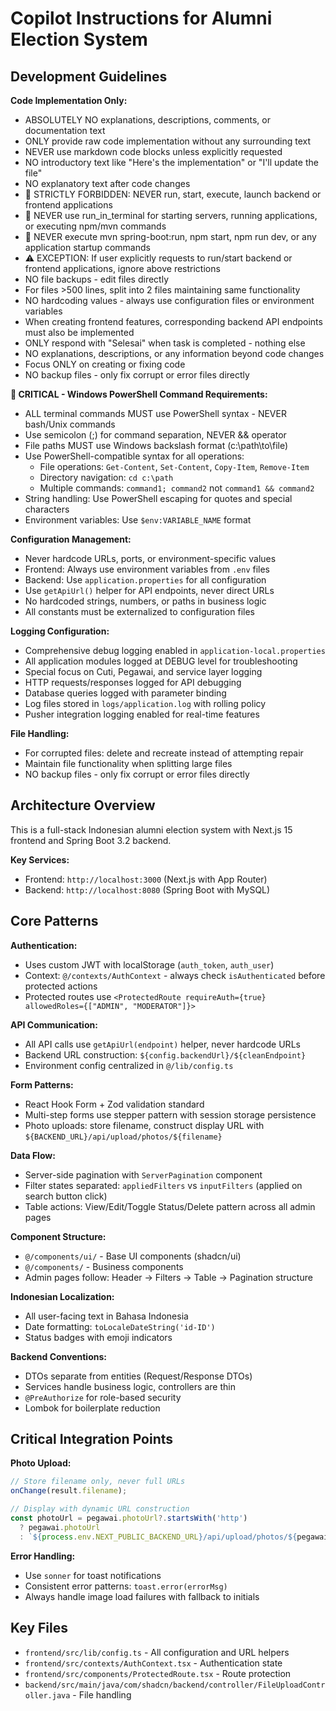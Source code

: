 # Copilot Instructions for Alumni Election System

## Development Guidelines

**Code Implementation Only:**
- ABSOLUTELY NO explanations, descriptions, comments, or documentation text
- ONLY provide raw code implementation without any surrounding text
- NEVER use markdown code blocks unless explicitly requested
- NO introductory text like "Here's the implementation" or "I'll update the file"
- NO explanatory text after code changes
- 🚫 STRICTLY FORBIDDEN: NEVER run, start, execute, launch backend or frontend applications
- 🚫 NEVER use run_in_terminal for starting servers, running applications, or executing npm/mvn commands
- 🚫 NEVER execute mvn spring-boot:run, npm start, npm run dev, or any application startup commands
- ⚠️ EXCEPTION: If user explicitly requests to run/start backend or frontend applications, ignore above restrictions
- NO file backups - edit files directly
- For files >500 lines, split into 2 files maintaining same functionality
- NO hardcoding values - always use configuration files or environment variables
- When creating frontend features, corresponding backend API endpoints must also be implemented
- ONLY respond with "Selesai" when task is completed - nothing else
- NO explanations, descriptions, or any information beyond code changes
- Focus ONLY on creating or fixing code
- NO backup files - only fix corrupt or error files directly

**🚨 CRITICAL - Windows PowerShell Command Requirements:**
- ALL terminal commands MUST use PowerShell syntax - NEVER bash/Unix commands
- Use semicolon (;) for command separation, NEVER && operator
- File paths MUST use Windows backslash format (c:\path\to\file)
- Use PowerShell-compatible syntax for all operations:
  - File operations: `Get-Content`, `Set-Content`, `Copy-Item`, `Remove-Item`
  - Directory navigation: `cd c:\path`
  - Multiple commands: `command1; command2` not `command1 && command2`
- String handling: Use PowerShell escaping for quotes and special characters
- Environment variables: Use `$env:VARIABLE_NAME` format

**Configuration Management:**
- Never hardcode URLs, ports, or environment-specific values
- Frontend: Always use environment variables from `.env` files
- Backend: Use `application.properties` for all configuration
- Use `getApiUrl()` helper for API endpoints, never direct URLs
- No hardcoded strings, numbers, or paths in business logic
- All constants must be externalized to configuration files

**Logging Configuration:**
- Comprehensive debug logging enabled in `application-local.properties`
- All application modules logged at DEBUG level for troubleshooting
- Special focus on Cuti, Pegawai, and service layer logging
- HTTP requests/responses logged for API debugging
- Database queries logged with parameter binding
- Log files stored in `logs/application.log` with rolling policy
- Pusher integration logging enabled for real-time features

**File Handling:**
- For corrupted files: delete and recreate instead of attempting repair
- Maintain file functionality when splitting large files
- NO backup files - only fix corrupt or error files directly

## Architecture Overview

This is a full-stack Indonesian alumni election system with Next.js 15 frontend and Spring Boot 3.2 backend.

**Key Services:**
- Frontend: `http://localhost:3000` (Next.js with App Router)
- Backend: `http://localhost:8080` (Spring Boot with MySQL)

## Core Patterns

**Authentication:**
- Uses custom JWT with localStorage (`auth_token`, `auth_user`)
- Context: `@/contexts/AuthContext` - always check `isAuthenticated` before protected actions
- Protected routes use `<ProtectedRoute requireAuth={true} allowedRoles={["ADMIN", "MODERATOR"]}>`

**API Communication:**
- All API calls use `getApiUrl(endpoint)` helper, never hardcode URLs
- Backend URL construction: `${config.backendUrl}/${cleanEndpoint}`
- Environment config centralized in `@/lib/config.ts`

**Form Patterns:**
- React Hook Form + Zod validation standard
- Multi-step forms use stepper pattern with session storage persistence
- Photo uploads: store filename, construct display URL with `${BACKEND_URL}/api/upload/photos/${filename}`

**Data Flow:**
- Server-side pagination with `ServerPagination` component
- Filter states separated: `appliedFilters` vs `inputFilters` (applied on search button click)
- Table actions: View/Edit/Toggle Status/Delete pattern across all admin pages

**Component Structure:**
- `@/components/ui/` - Base UI components (shadcn/ui)
- `@/components/` - Business components
- Admin pages follow: Header → Filters → Table → Pagination structure

**Indonesian Localization:**
- All user-facing text in Bahasa Indonesia
- Date formatting: `toLocaleDateString('id-ID')`
- Status badges with emoji indicators

**Backend Conventions:**
- DTOs separate from entities (Request/Response DTOs)
- Services handle business logic, controllers are thin
- `@PreAuthorize` for role-based security
- Lombok for boilerplate reduction

## Critical Integration Points

**Photo Upload:**
```typescript
// Store filename only, never full URLs
onChange(result.filename);

// Display with dynamic URL construction
const photoUrl = pegawai.photoUrl?.startsWith('http') 
  ? pegawai.photoUrl 
  : `${process.env.NEXT_PUBLIC_BACKEND_URL}/api/upload/photos/${pegawai.photoUrl}`;
```

**Error Handling:**
- Use `sonner` for toast notifications
- Consistent error patterns: `toast.error(errorMsg)`
- Always handle image load failures with fallback to initials

## Key Files

- `frontend/src/lib/config.ts` - All configuration and URL helpers
- `frontend/src/contexts/AuthContext.tsx` - Authentication state
- `frontend/src/components/ProtectedRoute.tsx` - Route protection
- `backend/src/main/java/com/shadcn/backend/controller/FileUploadController.java` - File handling
